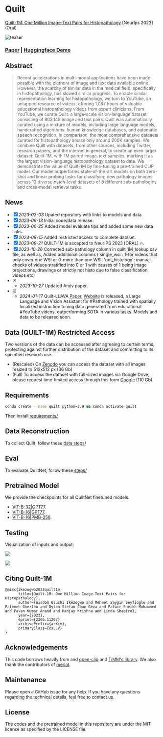 # Quilt
[Quilt-1M: One Million Image-Text Pairs for Histopathology](https://quilt1m.github.io/) [NeurIps 2023] (Oral)

![teaser](aux/quilt_main_img.jpeg "teaser")

### [Paper](https://arxiv.org/pdf/2306.11207.pdf) | [Huggingface Demo](https://huggingface.co/wisdomik/QuiltNet-B-32) 


## Abstract
>Recent accelerations in multi-modal applications have been made possible with the plethora of image and text data available online. However, the scarcity of similar data in the medical field, specifically in histopathology, has slowed similar progress. To enable similar representation learning for histopathology, we turn to YouTube, an untapped resource of videos, offering 1,087 hours of valuable educational histopathology videos from expert clinicians. From YouTube, we curate Quilt: a large-scale vision-language dataset consisting of 802,148 image and text pairs. Quilt was automatically curated using a mixture of models, including large language models, handcrafted algorithms, human knowledge databases, and automatic speech recognition. In comparison, the most comprehensive datasets curated for histopathology amass only around 200K samples. We combine Quilt with datasets, from other sources, including Twitter, research papers, and the internet in general, to create an even larger dataset: Quilt-1M, with 1M paired image-text samples, marking it as the largest vision-language histopathology dataset to date. We demonstrate the value of Quilt-1M by fine-tuning a pre-trained CLIP model. Our model outperforms state-of-the-art models on both zero-shot and linear probing tasks for classifying new pathology images across 13 diverse patch-level datasets of 8 different sub-pathologies and cross-modal retrieval tasks.
>
## News
- [x] *2023-03-03* Upated repository with links to models and data.
- [x] *2023-06-13* Initial code/data release.
- [x] *2023-06-25* Added model evaluate tips and added some new data links.
- [x] *2023-08-15* Added restricted access to complete dataset.
- [x] *2023-09-21* QUILT-1M is accepted to NeurIPS 2023 [ORAL] 🔥.
- [x] *2023-10-26* Corrected sub-pathology column in quilt_1M_lookup csv file, as well as, Added additional columns ('single_wsi': 1-for videos that only cover one WSI or 0-more than one WSI, 'not_histology': manual checks of videos stratified into 0 or 1 with causes of 1 being image projections, drawings or strictly not histo due to false classification videos etc)
- [x] * *2023-10-27* Updated Arxiv paper.
- [x] * *2024-01-17* Quilt-LLAVA [Paper](https://arxiv.org/abs/2312.04746), [Website](https://quilt-llava.github.io/) is released, a Large Language and Vision Assistant for #Pathology trained with spatially localized instruction tuning data generated from educational #YouTube videos, outperforming SOTA in various tasks. Models and data to be released soon. 

## Data (QUILT-1M) Restricted Access
Two versions of the data can be accessed after agreeing to certain terms, protecting against further distribution of the dataset and committing to its specified research use.


- (Rescaled) On [Zenodo](https://zenodo.org/record/8239942) you can access the dataset with all images resized to 512x512 px (36 Gb)
- (Full) To access the dataset with full-sized images via Google Drive, please request time-limited access through this form [Google](https://forms.gle/TKohQ7zLwYfFn8qRA) (110 Gb)



## Requirements
```bash
conda create --name quilt python=3.9 && conda activate quilt
```
Then install [requirements/](data/requirements.txt)


## Data Reconstruction
To collect Quilt, follow these [data steps/](data/README.md)


## Eval
To evaluate QuiltNet, follow these [steps/](eval/README.md)



## Pretrained Model
We provide the checkpoints for all QuiltNet finetuned models.

- [ViT-B-32|GPT77](https://huggingface.co/wisdomik/QuiltNet-B-32).
- [ViT-B-16|GPT77](https://huggingface.co/wisdomik/QuiltNet-B-16).
- [ViT-B-16|PMB-256](https://huggingface.co/wisdomik/QuiltNet-B-16-PMB).


## Testing
Visualization of inputs and output:

![](aux/barchart_zeroshot.png)

![](aux/clip_heatmap.png)


## Citing Quilt-1M

```
@misc{ikezogwo2023quilt1m,
      title={Quilt-1M: One Million Image-Text Pairs for Histopathology}, 
      author={Wisdom Oluchi Ikezogwo and Mehmet Saygin Seyfioglu and Fatemeh Ghezloo and Dylan Stefan Chan Geva and Fatwir Sheikh Mohammed and Pavan Kumar Anand and Ranjay Krishna and Linda Shapiro},
      year={2023},
      eprint={2306.11207},
      archivePrefix={arXiv},
      primaryClass={cs.CV}
}

```

## Acknowledgements

This code borrows heavily from and [open-clip](https://github.com/mlfoundations/open_clip) and [TiMM's library](https://github.com/huggingface/pytorch-image-models). We also thank the contributors of [merlot](https://github.com/rowanz/merlot).

## Maintenance

Please open a GitHub issue for any help. If you have any questions regarding the technical details, feel free to contact us.

## License
The codes and the pretrained model in this repository are under the MIT license as specified by the LICENSE file.
